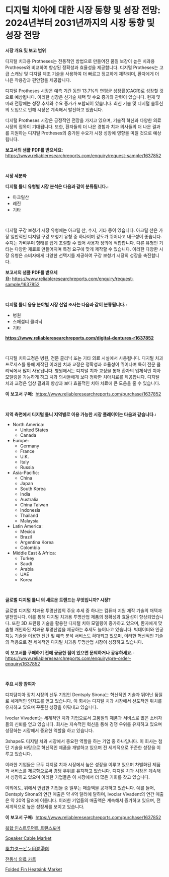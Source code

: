 <p><h1>디지털 치아에 대한 시장 동향 및 성장 전망: 2024년부터 2031년까지의 시장 동향 및 성장 전망</h1></p><p><strong>시장 개요 및 보고 범위</strong></p>
<p><p>디지털 치과용 Protheses는 전통적인 방법으로 만들어진 품질 보장이 높은 치과용 Protheses와 비교하여 향상된 정확성과 효율성을 제공합니다. 디지털 Protheses는 고급 스캐닝 및 디지털 제조 기술을 사용하여 더 빠르고 정교하게 제작되며, 환자에게 더 나은 착용감과 편안함을 제공합니다.</p><p>디지털 Protheses 시장은 예측 기간 동안 13.7%의 연평균 성장률(CAGR)로 성장할 것으로 예상됩니다. 이러한 성장은 신기술 채택 및 수요 증가와 관련이 있습니다. 현재 및 미래 전망에는 성장 추세와 수요 증가가 포함되어 있습니다. 최신 기술 및 디지털 솔루션의 도입으로 인해 시장은 계속해서 발전하고 있습니다.</p><p>디지털 Protheses 시장은 긍정적인 전망을 가지고 있으며, 기술적 혁신과 다양한 의료 시장의 접목이 기대됩니다. 또한, 환자들의 더 나은 경험과 치과 의사들의 더 나은 결과를 지원하는 디지털 Protheses의 증가된 수요가 시장 성장에 영향을 미칠 것으로 예상됩니다.</p></p>
<p><strong>보고서의 샘플 PDF를 받으세요:</strong> <a href="https://www.reliableresearchreports.com/enquiry/request-sample/1637852">https://www.reliableresearchreports.com/enquiry/request-sample/1637852</a></p>
<p>&nbsp;</p>
<p><strong>시장 세분화</strong></p>
<p><strong>디지털 틀니 유형별 시장 분석은 다음과 같이 분류됩니다.:</strong></p>
<p><ul><li>아크릴산</li><li>레진</li><li>기타</li></ul></p>
<p>&nbsp;</p>
<p><p>디지털 구강 보청기 시장 유형에는 아크릴 산, 수지, 기타 등이 있습니다. 아크릴 산은 가장 일반적인 디지털 구강 보청기 유형 중 하나이며 강도가 뛰어나고 내구성이 좋습니다. 수지는 가벼우며 형태를 쉽게 조절할 수 있어 사용자 정의에 적합합니다. 다른 유형인 기타는 다양한 재료로 만들어지며 특정 요구에 맞게 제작할 수 있습니다. 이러한 다양한 시장 유형은 소비자에게 다양한 선택지를 제공하여 구강 보청기 시장의 성장을 촉진합니다.</p></p>
<p><strong>보고서의 샘플 PDF를 받으세요:</strong>&nbsp;<a href="https://www.reliableresearchreports.com/enquiry/request-sample/1637852">https://www.reliableresearchreports.com/enquiry/request-sample/1637852</a></p>
<p>&nbsp;</p>
<p><strong> 디지털 틀니 응용 분야별 시장 산업 조사는 다음과 같이 분류됩니다.:</strong></p>
<p><ul><li>병원</li><li>스페셜티 클리닉</li><li>기타</li></ul></p>
<p><strong><a href="https://www.reliableresearchreports.com/digital-dentures-r1637852">https://www.reliableresearchreports.com/digital-dentures-r1637852</a></strong></p>
<p>&nbsp;</p>
<p><p>디지털 치아교정은 병원, 전문 클리닉 또는 기타 의료 시설에서 사용됩니다. 디지털 치과 프로세스를 통해 제작된 이러한 치과 교정은 정확성과 효율성이 뛰어나며 특히 전문 클리닉에서 많이 사용됩니다. 병원에서는 디지털 치과 교정을 통해 환자의 입체적인 치아 모델링을 가능하게 하고 치과 의사들에게 보다 정확한 치아치료를 제공합니다. 디지털 치과 교정은 임상 결과의 향상과 보다 효율적인 치아 치료에 큰 도움을 줄 수 있습니다.</p></p>
<p><strong>이 보고서 구매:</strong>&nbsp; <a href="https://www.reliableresearchreports.com/purchase/1637852">https://www.reliableresearchreports.com/purchase/1637852</a></p>
<p>&nbsp;</p>
<p><strong>지역 측면에서 디지털 틀니 지역별로 이용 가능한 시장 플레이어는 다음과 같습니다.:</strong></p>
<p><ul>
    <li>
        North America:
        <ul>
            <li>United States</li>
            <li>Canada</li>
        </ul>
    </li>
    <li>
        Europe:
        <ul>
            <li>Germany</li>
            <li>France</li>
            <li>U.K.</li>
            <li>Italy</li>
            <li>Russia</li>
        </ul>
    </li>
    <li>
        Asia-Pacific:
        <ul>
            <li>China</li>
            <li>Japan</li>
            <li>South Korea</li>
            <li>India</li>
            <li>Australia</li>
            <li>China Taiwan</li>
            <li>Indonesia</li>
            <li>Thailand</li>
            <li>Malaysia</li>
        </ul>
    </li>
    <li>
        Latin America:
        <ul>
            <li>Mexico</li>
            <li>Brazil</li>
            <li>Argentina Korea</li>
            <li>Colombia</li>
        </ul>
    </li>
    <li>
        Middle East & Africa:
        <ul>
            <li>Turkey</li>
            <li>Saudi</li>
            <li>Arabia</li>
            <li>UAE</li>
            <li>Korea</li>
        </ul>
    </li>
    </ul></p>
<p>&nbsp;</p>
<p><strong>글로벌 디지털 틀니 의 새로운 트렌드는 무엇입니까? 시장?</strong></p>
<p><p>글로벌 디지털 치과용 투명산업의 주요 추세 중 하나는 컴퓨터 지원 제작 기술의 채택과 발전입니다. 이를 통해 디지털 치과용 투명산업 제품의 정확성과 효율성이 향상되었습니다. 또한 3D 프린팅 기술을 활용한 디지털 치아 모델링이 증가하고 있으며, 환자에게 맞춤형 개인화된 치과용 투명산업을 제공하는 추세도 늘어나고 있습니다. 빅데이터와 인공지능 기술을 이용한 진단 및 예측 분석 서비스도 확대되고 있으며, 이러한 혁신적인 기술의 적용으로 전 세계적인 디지털 치과용 투명산업 시장이 성장하고 있습니다.</p></p>
<p><strong>이 보고서를 구매하기 전에 궁금한 점이 있으면 문의하거나 공유하세요.</strong>- <a href="https://www.reliableresearchreports.com/enquiry/pre-order-enquiry/1637852">https://www.reliableresearchreports.com/enquiry/pre-order-enquiry/1637852</a></p>
<p>&nbsp;</p>
<p><strong>주요 시장 참여자</strong></p>
<p><p>디지턈치아 장치 시장의 선두 기업인 Dentsply Sirona는 혁신적인 기술과 뛰어난 품질로 세계적인 인지도를 얻고 있습니다. 이 회사는 디지털 치과 시장에서 선도적인 위치를 유지하고 있으며 꾸준한 성장을 이뤄내고 있습니다.</p><p>Ivoclar Vivadent는 세계적인 치과 기업으로서 고품질의 제품과 서비스로 많은 소비자들의 신뢰를 얻고 있습니다. 회사는 지속적인 혁신을 통해 경쟁 우위를 유지하고 있으며 성장하는 시장에서 중요한 역할을 하고 있습니다.</p><p>3shape도 디지털 치과 시장에서 중요한 역할을 하는 기업 중 하나입니다. 이 회사는 첨단 기술을 바탕으로 혁신적인 제품을 개발하고 있으며 전 세계적으로 꾸준한 성장을 이루고 있습니다.</p><p>이러한 기업들은 모두 디지털 치과 시장에서 높은 성장을 이루고 있으며 차별화된 제품과 서비스를 제공함으로써 경쟁 우위를 유지하고 있습니다. 디지털 치과 시장은 계속해서 성장하고 있으며 이러한 기업들은 이 시장에서 더 많은 기회를 찾고 있습니다.</p><p>이외에도, 위에서 언급한 기업들 중 일부는 매출액을 공개하고 있습니다. 예를 들어, Dentsply Sirona의 연간 매출은 약 4억 달러에 달하며, Ivoclar Vivadent의 연간 매출은 약 20억 달러에 이릅니다. 이러한 기업들의 매출액은 계속해서 증가하고 있으며, 전 세계적으로 높은 성장세를 보이고 있습니다.</p></p>
<p><strong>이 보고서 구매:</strong>&nbsp;&nbsp;<a href="https://www.reliableresearchreports.com/purchase/1637852">https://www.reliableresearchreports.com/purchase/1637852</a></p>
<p><p><a href="https://github.com/JackieFauhey9089475/Market-Research-Report-List-1/blob/main/336521861610.md">복합 인스트루먼트 트랜스포머</a></p><p><a href="https://www.linkedin.com/pulse/speaker-cable-market-key-successful-business-strategy-forecast-s76dc?trackingId=ns2xikk9md45amuNs0CmzQ%3D%3D">Speaker Cable Market</a></p><p><a href="https://github.com/Fatimaklein1/Market-Research-Report-List-1/blob/main/391010962317.md">風力タービン用潤滑剤</a></p><p><a href="https://github.com/chupp85/Market-Research-Report-List-1/blob/main/355135561611.md">전동식 의료 카트</a></p><p><a href="https://www.linkedin.com/pulse/folded-fin-heatsinknbspmarket-focuses-market-share-size-bufee?trackingId=vRKU3VVuzO7F%2BgGiV3ciNw%3D%3D">Folded Fin Heatsink Market</a></p></p>
